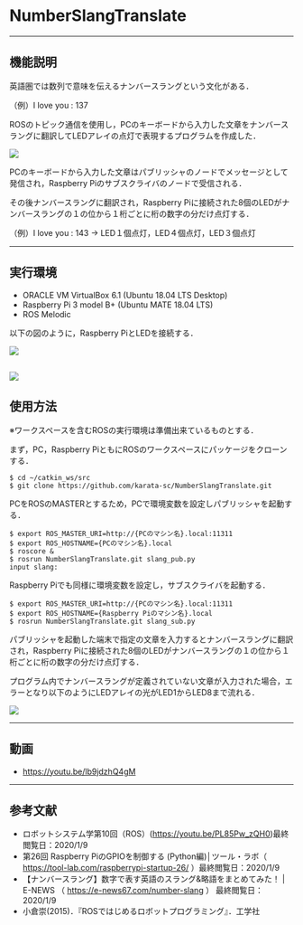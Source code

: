 # NumberSlangTranslate 


---
機能説明
---

英語圏では数列で意味を伝えるナンバースラングという文化がある．

（例）I love you : 137

ROSのトピック通信を使用し，PCのキーボードから入力した文章をナンバースラングに翻訳してLEDアレイの点灯で表現するプログラムを作成した．

![](https://i.gyazo.com/e61286e0fb8b94349731b5f11c38a298.gif)

PCのキーボードから入力した文章はパブリッシャのノードでメッセージとして発信され，Raspberry Piのサブスクライバのノードで受信される．

その後ナンバースラングに翻訳され，Raspberry Piに接続された8個のLEDがナンバースラングの１の位から１桁ごとに桁の数字の分だけ点灯する．

（例）I love you : 143 → LED１個点灯，LED４個点灯，LED３個点灯



---
実行環境
---
* ORACLE VM VirtualBox 6.1 (Ubuntu 18.04 LTS Desktop)
* Raspberry Pi 3 model B+  (Ubuntu MATE 18.04 LTS)
* ROS Melodic

以下の図のように，Raspberry PiとLEDを接続する．

![](https://i.gyazo.com/0ef4ae9163ba8614c9089770a8faaee9.png)

![](https://i.gyazo.com/c209de0f59cd3cb7d55deac9a3d7c219.jpg)
---
使用方法
---
※ワークスペースを含むROSの実行環境は準備出来ているものとする．

まず，PC，Raspberry PiともにROSのワークスペースにパッケージをクローンする．
```
$ cd ~/catkin_ws/src
$ git clone https://github.com/karata-sc/NumberSlangTranslate.git
```

PCをROSのMASTERとするため，PCで環境変数を設定しパブリッシャを起動する．
```
$ export ROS_MASTER_URI=http://{PCのマシン名}.local:11311
$ export ROS_HOSTNAME={PCのマシン名}.local
$ roscore &
$ rosrun NumberSlangTranslate.git slang_pub.py
input slang:
```
Raspberry Piでも同様に環境変数を設定し，サブスクライバを起動する．
```
$ export ROS_MASTER_URI=http://{PCのマシン名}.local:11311
$ export ROS_HOSTNAME={Raspberry Piのマシン名}.local
$ rosrun NumberSlangTranslate.git slang_sub.py
```

パブリッシャを起動した端末で指定の文章を入力するとナンバースラングに翻訳され，Raspberry Piに接続された8個のLEDがナンバースラングの１の位から１桁ごとに桁の数字の分だけ点灯する．

プログラム内でナンバースラングが定義されていない文章が入力された場合，エラーとなり以下のようにLEDアレイの光がLED1からLED8まで流れる．

![](https://i.gyazo.com/119df12d78d4beacb690f882f17a56e8.gif)

---
動画
---
* https://youtu.be/lb9jdzhQ4gM

---
参考文献
---
* ロボットシステム学第10回（ROS）(https://youtu.be/PL85Pw_zQH0)最終閲覧日：2020/1/9
* 第26回 Raspberry PiのGPIOを制御する (Python編)│ツール・ラボ（ https://tool-lab.com/raspberrypi-startup-26/ ）最終閲覧日：2020/1/9
* 【ナンバースラング】数字で表す英語のスラング&略語をまとめてみた！ | E-NEWS （ https://e-news67.com/number-slang ） 最終閲覧日：2020/1/9
* 小倉崇(2015)．『ROSではじめるロボットプログラミング』．工学社



